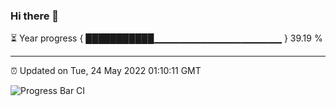 ### Hi there 👋

⏳ Year progress { ███████████▁▁▁▁▁▁▁▁▁▁▁▁▁▁▁▁▁▁▁ } 39.19 %

---

⏰ Updated on Tue, 24 May 2022 01:10:11 GMT

![Progress Bar CI](https://github.com/liununu/liununu/workflows/Progress%20Bar%20CI/badge.svg)

